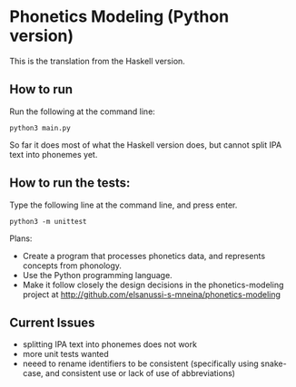 # Phonetics Modeling (Python version)


This is the translation from the Haskell version.

## How to run
Run the following at the command line:

`python3 main.py`

So far it does most of what the Haskell version does, but cannot split IPA text into phonemes yet.

## How to run the tests:
Type the following line at the command line, and press enter.

`python3 -m unittest`


Plans:
- Create a program that processes phonetics data,  and represents concepts from phonology.
- Use the Python programming language.
- Make it follow closely the design decisions in the phonetics-modeling project at http://github.com/elsanussi-s-mneina/phonetics-modeling

## Current Issues
- splitting IPA text into phonemes does not work
- more unit tests wanted
- neeed to rename identifiers to be consistent (specifically using snake-case, and consistent use or lack of use of abbreviations)